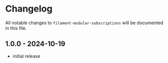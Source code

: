 # Changelog

All notable changes to `filament-modular-subscriptions` will be documented in this file.

## 1.0.0 - 2024-10-19

- initial release



